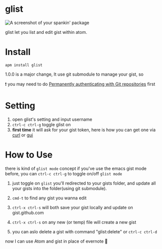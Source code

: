 # glist

![A screenshot of your spankin' package](https://raw.github.com/jcouyang/glist/master/media/glist.gif)

glist let you list and edit gist within atom.

Install
=======
```
apm install glist
```
1.0.0 is a major change, It use git submodule to manage your gist, so

:heavy_exclamation_mark: you may need to do [Permanently authenticating with Git repositories](https://confluence.atlassian.com/display/STASH/Permanently+authenticating+with+Git+repositories)
first

Setting
========

1. open glist's setting and input username
2. `ctrl-c ctrl-g` toggle glist on
3. **first time** it will ask for your gist token, here is how you can get one via [curl](https://developer.github.com/v3/oauth_authorizations/#create-a-new-authorization) or [gui](https://github.com/blog/1509-personal-api-tokens)



How to Use
==========
there is kind of `glist mode` concept if you've use the emacs gist mode before, you can `ctrl-c ctrl-g` to toggle on/off `glist mode`

1. just toggle on `glist` you'll redirected to your gists folder, and update all your gists into the folder(using git submodule).

2. `cmd-t` to find any gist you wanna edit

3. `ctrl-x ctrl-s` will both save your gist locally and update on gist.github.com

3. `ctrl-x ctrl-s` on any new (or temp) file will create a new gist

4. you can aslo delete a gist with command "glist:delete" or `ctrl-c ctrl-d`

now I can use Atom and gist in place of evernote :beer:
